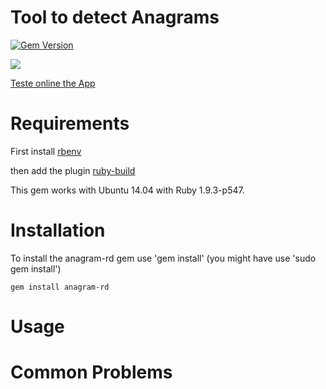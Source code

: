 # Tool to detect Anagrams

[![Gem Version](https://badge.fury.io/rb/shopify_theme.svg)](http://badge.fury.io/rb/shopify_theme)


![](https://dl.dropboxusercontent.com/u/3150365/anagram-rd.png)

[Teste online the App](http://anagram-rd.herokuapp.com/)

# Requirements

First install [rbenv](https://github.com/sstephenson/rbenv)

then add the plugin [ruby-build](https://github.com/sstephenson/ruby-build)

This gem works with Ubuntu 14.04 with Ruby 1.9.3-p547.


# Installation

To install the anagram-rd gem use 'gem install' (you might have use 'sudo gem install')

```
gem install anagram-rd
```

# Usage


# Common Problems